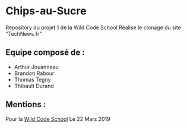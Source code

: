 # Chips-au-Sucre
Repository du projet 1 de la Wild Code School
Réalisé le clonage du site "TechNews.fr"
## Equipe composé de :
* Arthur Jouanneau
* Brandon Rabour
* Thomas Tegny
* Thibault Durand
## Mentions :
Pour la [Wild Code School](www.wildcodeschool.fr)
Le 22 Mars 2019
